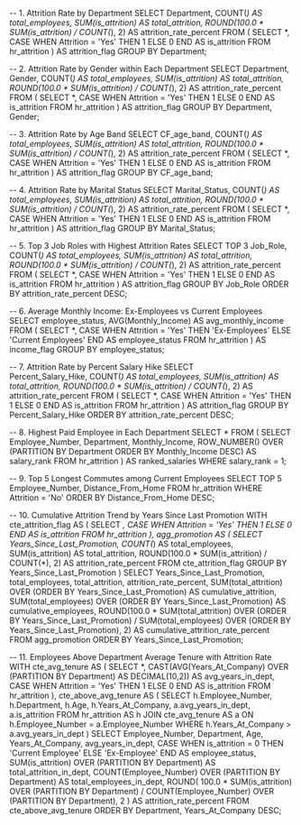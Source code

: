 -- 1. Attrition Rate by Department
SELECT
    Department,
    COUNT(*) AS total_employees,
    SUM(is_attrition) AS total_attrition,
    ROUND(100.0 * SUM(is_attrition) / COUNT(*), 2) AS attrition_rate_percent
FROM (
    SELECT *,
           CASE WHEN Attrition = 'Yes' THEN 1 ELSE 0 END AS is_attrition
    FROM hr_attrition
) AS attrition_flag
GROUP BY Department;


-- 2. Attrition Rate by Gender within Each Department
SELECT
    Department,
    Gender,
    COUNT(*) AS total_employees,
    SUM(is_attrition) AS total_attrition,
    ROUND(100.0 * SUM(is_attrition) / COUNT(*), 2) AS attrition_rate_percent
FROM (
    SELECT *,
           CASE WHEN Attrition = 'Yes' THEN 1 ELSE 0 END AS is_attrition
    FROM hr_attrition
) AS attrition_flag
GROUP BY Department, Gender;


-- 3. Attrition Rate by Age Band
SELECT
    CF_age_band,
    COUNT(*) AS total_employees,
    SUM(is_attrition) AS total_attrition,
    ROUND(100.0 * SUM(is_attrition) / COUNT(*), 2) AS attrition_rate_percent
FROM (
    SELECT *,
           CASE WHEN Attrition = 'Yes' THEN 1 ELSE 0 END AS is_attrition
    FROM hr_attrition
) AS attrition_flag
GROUP BY CF_age_band;


-- 4. Attrition Rate by Marital Status
SELECT
    Marital_Status,
    COUNT(*) AS total_employees,
    SUM(is_attrition) AS total_attrition,
    ROUND(100.0 * SUM(is_attrition) / COUNT(*), 2) AS attrition_rate_percent
FROM (
    SELECT *,
           CASE WHEN Attrition = 'Yes' THEN 1 ELSE 0 END AS is_attrition
    FROM hr_attrition
) AS attrition_flag
GROUP BY Marital_Status;


-- 5. Top 3 Job Roles with Highest Attrition Rates
SELECT TOP 3
    Job_Role,
    COUNT(*) AS total_employees,
    SUM(is_attrition) AS total_attrition,
    ROUND(100.0 * SUM(is_attrition) / COUNT(*), 2) AS attrition_rate_percent
FROM (
    SELECT *,
           CASE WHEN Attrition = 'Yes' THEN 1 ELSE 0 END AS is_attrition
    FROM hr_attrition
) AS attrition_flag
GROUP BY Job_Role
ORDER BY attrition_rate_percent DESC;


-- 6. Average Monthly Income: Ex-Employees vs Current Employees
SELECT 
    employee_status,
    AVG(Monthly_Income) AS avg_monthly_income
FROM (
    SELECT *,
           CASE WHEN Attrition = 'Yes' THEN 'Ex-Employees'
                ELSE 'Current Employees'
           END AS employee_status
    FROM hr_attrition
) AS income_flag
GROUP BY employee_status;


-- 7. Attrition Rate by Percent Salary Hike
SELECT  
    Percent_Salary_Hike,
    COUNT(*) AS total_employees,
    SUM(is_attrition) AS total_attrition,
    ROUND(100.0 * SUM(is_attrition) / COUNT(*), 2) AS attrition_rate_percent
FROM (
    SELECT *,
           CASE WHEN Attrition = 'Yes' THEN 1 ELSE 0 END AS is_attrition
    FROM hr_attrition
) AS attrition_flag
GROUP BY Percent_Salary_Hike
ORDER BY attrition_rate_percent DESC;


-- 8. Highest Paid Employee in Each Department
SELECT *
FROM (
    SELECT
        Employee_Number,
        Department,
        Monthly_Income,
        ROW_NUMBER() OVER (PARTITION BY Department ORDER BY Monthly_Income DESC) AS salary_rank
    FROM hr_attrition
) AS ranked_salaries
WHERE salary_rank = 1;


-- 9. Top 5 Longest Commutes among Current Employees
SELECT TOP 5
    Employee_Number,
    Distance_From_Home
FROM hr_attrition
WHERE Attrition = 'No'
ORDER BY Distance_From_Home DESC;


-- 10. Cumulative Attrition Trend by Years Since Last Promotion
WITH cte_attrition_flag AS (
    SELECT *,
           CASE WHEN Attrition = 'Yes' THEN 1 ELSE 0 END AS is_attrition
    FROM hr_attrition
),
agg_promotion AS (
    SELECT  
        Years_Since_Last_Promotion,
        COUNT(*) AS total_employees,
        SUM(is_attrition) AS total_attrition,
        ROUND(100.0 * SUM(is_attrition) / COUNT(*), 2) AS attrition_rate_percent
    FROM cte_attrition_flag
    GROUP BY Years_Since_Last_Promotion
)
SELECT
    Years_Since_Last_Promotion,
    total_employees,
    total_attrition,
    attrition_rate_percent,
    SUM(total_attrition) OVER (ORDER BY Years_Since_Last_Promotion) AS cumulative_attrition,
    SUM(total_employees) OVER (ORDER BY Years_Since_Last_Promotion) AS cumulative_employees,
    ROUND(100.0 * SUM(total_attrition) OVER (ORDER BY Years_Since_Last_Promotion) 
              / SUM(total_employees) OVER (ORDER BY Years_Since_Last_Promotion), 2) AS cumulative_attrition_rate_percent
FROM agg_promotion
ORDER BY Years_Since_Last_Promotion;


-- 11. Employees Above Department Average Tenure with Attrition Rate
WITH cte_avg_tenure AS (
    SELECT *,
           CAST(AVG(Years_At_Company) OVER (PARTITION BY Department) AS DECIMAL(10,2)) AS avg_years_in_dept,
           CASE WHEN Attrition = 'Yes' THEN 1 ELSE 0 END AS is_attrition
    FROM hr_attrition
),
cte_above_avg_tenure AS (
    SELECT
        h.Employee_Number,
        h.Department,
        h.Age,
        h.Years_At_Company,
        a.avg_years_in_dept,
        a.is_attrition
    FROM hr_attrition AS h
    JOIN cte_avg_tenure AS a
        ON h.Employee_Number = a.Employee_Number
    WHERE h.Years_At_Company > a.avg_years_in_dept
)
SELECT 
    Employee_Number,
    Department,
    Age,
    Years_At_Company,
    avg_years_in_dept,
    CASE WHEN is_attrition = 0 THEN 'Current Employee' ELSE 'Ex-Employee' END AS employee_status,
    SUM(is_attrition) OVER (PARTITION BY Department) AS total_attrition_in_dept,
    COUNT(Employee_Number) OVER (PARTITION BY Department) AS total_employees_in_dept,
    ROUND(
        100.0 * SUM(is_attrition) OVER (PARTITION BY Department) 
              / COUNT(Employee_Number) OVER (PARTITION BY Department),
        2
    ) AS attrition_rate_percent
FROM cte_above_avg_tenure
ORDER BY Department, Years_At_Company DESC;


